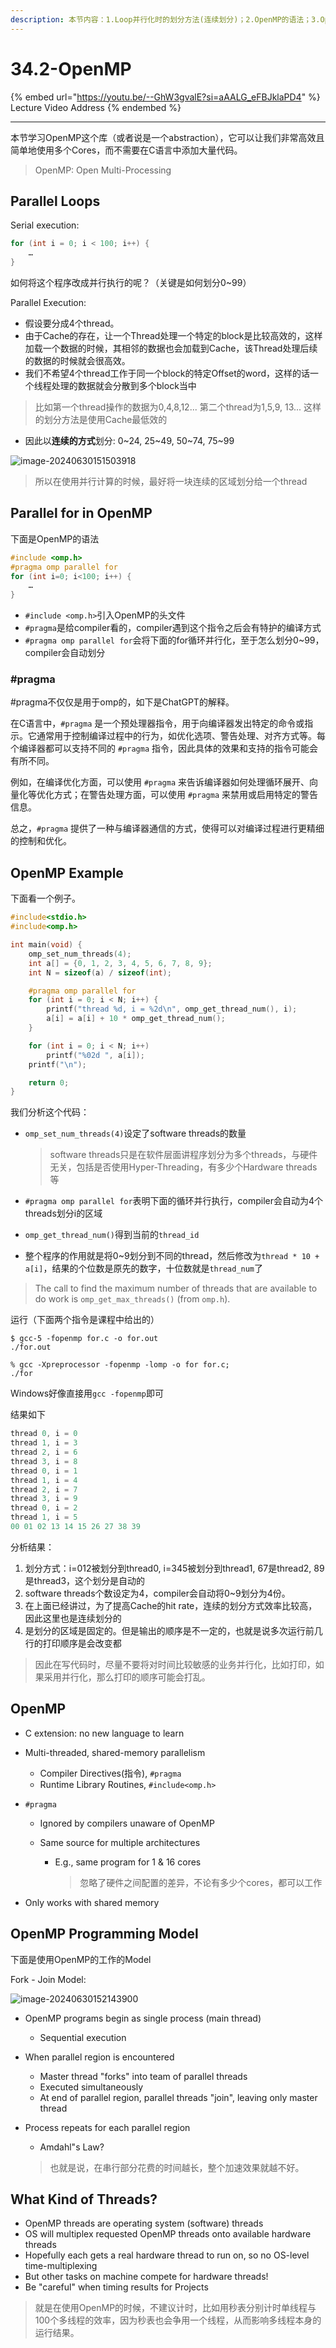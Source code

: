```yaml
---
description: 本节内容：1.Loop并行化时的划分方法(连续划分)；2.OpenMP的语法；3.OpenMP的编程模型；3.不要在OpenMP中计时；
---
```


# 34.2-OpenMP

{% embed url="https://youtu.be/--GhW3gvalE?si=aAALG_eFBJklaPD4" %}
Lecture Video Address
{% endembed %}

---

本节学习OpenMP这个库（或者说是一个abstraction），它可以让我们非常高效且简单地使用多个Cores，而不需要在C语言中添加大量代码。

> OpenMP: Open Multi-Processing

## Parallel Loops

Serial execution:

```c
for (int i = 0; i < 100; i++) {
    …
}
```

如何将这个程序改成并行执行的呢？（关键是如何划分0~99）

Parallel Execution:

- 假设要分成4个thread。
- 由于Cache的存在，让一个Thread处理一个特定的block是比较高效的，这样加载一个数据的时候，其相邻的数据也会加载到Cache，该Thread处理后续的数据的时候就会很高效。
- 我们不希望4个thread工作于同一个block的特定Offset的word，这样的话一个线程处理的数据就会分散到多个block当中

> 比如第一个thread操作的数据为0,4,8,12... 第二个thread为1,5,9, 13... 这样的划分方法是使用Cache最低效的

- 因此以**连续的方式**划分: 0~24, 25~49, 50~74, 75~99

![image-20240630151503918](.image/image-20240630151503918.png)

> 所以在使用并行计算的时候，最好将一块连续的区域划分给一个thread

## Parallel for in OpenMP

下面是OpenMP的语法

```c
#include <omp.h>
#pragma omp parallel for
for (int i=0; i<100; i++) {
	…
}
```

- `#include <omp.h>`引入OpenMP的头文件
- `#pragma`是给compiler看的，compiler遇到这个指令之后会有特护的编译方式
- `#pragma omp parallel for`会将下面的for循环并行化，至于怎么划分0~99，compiler会自动划分

### #pragma

#pragma不仅仅是用于omp的，如下是ChatGPT的解释。

在C语言中，`#pragma` 是一个预处理器指令，用于向编译器发出特定的命令或指示。它通常用于控制编译过程中的行为，如优化选项、警告处理、对齐方式等。每个编译器都可以支持不同的 `#pragma` 指令，因此具体的效果和支持的指令可能会有所不同。

例如，在编译优化方面，可以使用 `#pragma` 来告诉编译器如何处理循环展开、向量化等优化方式；在警告处理方面，可以使用 `#pragma` 来禁用或启用特定的警告信息。

总之，`#pragma` 提供了一种与编译器通信的方式，使得可以对编译过程进行更精细的控制和优化。

## OpenMP Example

下面看一个例子。

```c
#include<stdio.h>
#include<omp.h>

int main(void) {
    omp_set_num_threads(4);
    int a[] = {0, 1, 2, 3, 4, 5, 6, 7, 8, 9};
    int N = sizeof(a) / sizeof(int);

    #pragma omp parallel for
    for (int i = 0; i < N; i++) {
        printf("thread %d, i = %2d\n", omp_get_thread_num(), i);
        a[i] = a[i] + 10 * omp_get_thread_num();
    }

    for (int i = 0; i < N; i++)
        printf("%02d ", a[i]);
    printf("\n");

    return 0;
}
```

我们分析这个代码：

- `omp_set_num_threads(4)`设定了software threads的数量

    > software threads只是在软件层面讲程序划分为多个threads，与硬件无关，包括是否使用Hyper-Threading，有多少个Hardware threads等

- `#pragma omp parallel for`表明下面的循环并行执行，compiler会自动为4个threads划分i的区域

- `omp_get_thread_num()`得到当前的`thread_id`

- 整个程序的作用就是将0~9划分到不同的thread，然后修改为`thread * 10 + a[i]`，结果的个位数是原先的数字，十位数就是`thread_num`了

> The call to find the maximum number of threads that are available to do work is `omp_get_max_threads()` (from `omp.h`).

运行（下面两个指令是课程中给出的）

```shell
$ gcc-5 -fopenmp for.c -o for.out
./for.out
```

```shell
% gcc -Xpreprocessor -fopenmp -lomp -o for for.c; 
./for
```

Windows好像直接用`gcc -fopenmp`即可

结果如下

```c
thread 0, i = 0
thread 1, i = 3
thread 2, i = 6
thread 3, i = 8
thread 0, i = 1
thread 1, i = 4
thread 2, i = 7
thread 3, i = 9
thread 0, i = 2
thread 1, i = 5
00 01 02 13 14 15 26 27 38 39
```

分析结果：

1. 划分方式：i=012被划分到thread0, i=345被划分到thread1, 67是thread2,  89是thread3，这个划分是自动的
2. software threads个数设定为4，compiler会自动将0~9划分为4份。
3. 在上面已经讲过，为了提高Cache的hit rate，连续的划分方式效率比较高，因此这里也是连续划分的
4. 是划分的区域是固定的。但是输出的顺序是不一定的，也就是说多次运行前几行的打印顺序是会改变都

> 因此在写代码时，尽量不要将对时间比较敏感的业务并行化，比如打印，如果采用并行化，那么打印的顺序可能会打乱。

## OpenMP

- C extension: no new language to learn

- Multi-threaded, shared-memory parallelism
    - Compiler Directives(指令), `#pragma`
    - Runtime Library Routines, `#include<omp.h>`
    
- `#pragma`
  
    - Ignored by compilers unaware of OpenMP
    
    - Same source for multiple architectures
        - E.g., same program for 1 & 16 cores
        
            > 忽略了硬件之间配置的差异，不论有多少个cores，都可以工作
    
- Only works with shared memory

## OpenMP Programming Model

下面是使用OpenMP的工作的Model

Fork - Join Model:

![image-20240630152143900](.image/image-20240630152143900.png)

- OpenMP programs begin as single process (main thread)
    - Sequential execution
- When parallel region is encountered
    - Master thread "forks" into team of parallel threads
    - Executed simultaneously
    - At end of parallel region, parallel threads "join", leaving only master thread
- Process repeats for each parallel region
    - Amdahl"s Law?
    
    > 也就是说，在串行部分花费的时间越长，整个加速效果就越不好。

## What Kind of Threads?

- OpenMP threads are operating system (software) threads
- OS will multiplex requested OpenMP threads onto available hardware threads
- Hopefully each gets a real hardware thread to run on, so no OS-level time-multiplexing
- But other tasks on machine compete for hardware threads!
- Be "careful" when timing results for Projects

> 就是在使用OpenMP的时候，不建议计时，比如用秒表分别计时单线程与100个多线程的效率，因为秒表也会争用一个线程，从而影响多线程本身的运行结果。
